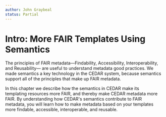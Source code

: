 ```yaml
---
author: John Graybeal
status: Partial
---
```

# Intro: More FAIR Templates Using Semantics

The principles of FAIR metadata—Findability, Accessibility, Interoperability, and Reusability—
are useful to understand metadata good practices. 
We made semantics a key technology in the CEDAR system, because semantics support
all of the principles that make up FAIR metadata.

In this chapter we describe how the semantics in CEDAR make its templating resources
more FAIR, and thereby make CEDAR metadata more FAIR.
By understanding how CEDAR's semantics contribute to FAIR metadata, 
you will learn how to make metadata based on your templates 
more findable, accessible, interoperable, and reusable.
